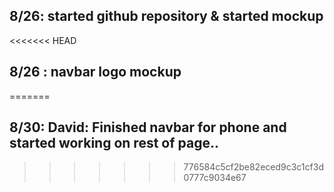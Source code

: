 ## 8/26: started github repository & started mockup
<<<<<<< HEAD
## 8/26 : navbar logo mockup
=======
## 8/30: David: Finished navbar for phone and started working on rest of page..
>>>>>>> 776584c5cf2be82eced9c3c1cf3d0777c9034e67
